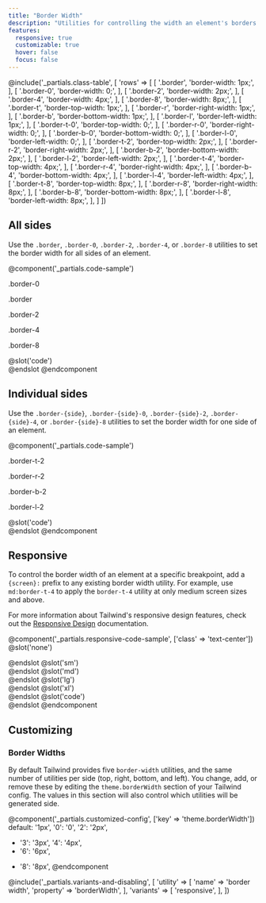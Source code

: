 ```yaml
---
title: "Border Width"
description: "Utilities for controlling the width an element's borders."
features:
  responsive: true
  customizable: true
  hover: false
  focus: false
---
```


@include('_partials.class-table', [
  'rows' => [
    [
      '.border',
      'border-width: 1px;',
    ],
    [
      '.border-0',
      'border-width: 0;',
    ],
    [
      '.border-2',
      'border-width: 2px;',
    ],
    [
      '.border-4',
      'border-width: 4px;',
    ],
    [
      '.border-8',
      'border-width: 8px;',
    ],
    [
      '.border-t',
      'border-top-width: 1px;',
    ],
    [
      '.border-r',
      'border-right-width: 1px;',
    ],
    [
      '.border-b',
      'border-bottom-width: 1px;',
    ],
    [
      '.border-l',
      'border-left-width: 1px;',
    ],
    [
      '.border-t-0',
      'border-top-width: 0;',
    ],
    [
      '.border-r-0',
      'border-right-width: 0;',
    ],
    [
      '.border-b-0',
      'border-bottom-width: 0;',
    ],
    [
      '.border-l-0',
      'border-left-width: 0;',
    ],
    [
      '.border-t-2',
      'border-top-width: 2px;',
    ],
    [
      '.border-r-2',
      'border-right-width: 2px;',
    ],
    [
      '.border-b-2',
      'border-bottom-width: 2px;',
    ],
    [
      '.border-l-2',
      'border-left-width: 2px;',
    ],
    [
      '.border-t-4',
      'border-top-width: 4px;',
    ],
    [
      '.border-r-4',
      'border-right-width: 4px;',
    ],
    [
      '.border-b-4',
      'border-bottom-width: 4px;',
    ],
    [
      '.border-l-4',
      'border-left-width: 4px;',
    ],
    [
      '.border-t-8',
      'border-top-width: 8px;',
    ],
    [
      '.border-r-8',
      'border-right-width: 8px;',
    ],
    [
      '.border-b-8',
      'border-bottom-width: 8px;',
    ],
    [
      '.border-l-8',
      'border-left-width: 8px;',
    ],
  ]
])

## All sides

Use the `.border`, `.border-0`, `.border-2`, `.border-4`, or `.border-8` utilities to set the border width for all sides of an element.

@component('_partials.code-sample')
<div class="flex">
  <div class="w-1/2 sm:flex-1">
    <p class="text-center text-sm text-gray-600 mb-1">.border-0</p>
    <div class="mx-auto w-12 h-12 sm:w-16 sm:h-16 bg-gray-400 border-0 border-gray-600"></div>
  </div>
  <div class="w-1/2 sm:flex-1">
    <p class="text-center text-sm text-gray-600 mb-1">.border</p>
    <div class="mx-auto w-12 h-12 sm:w-16 sm:h-16 bg-gray-400 border border-gray-600"></div>
  </div>
  <div class="w-1/2 sm:flex-1">
    <p class="text-center text-sm text-gray-600 mb-1">.border-2</p>
    <div class="mx-auto w-12 h-12 sm:w-16 sm:h-16 bg-gray-400 border-2 border-gray-600"></div>
  </div>
  <div class="w-1/2 sm:flex-1">
    <p class="text-center text-sm text-gray-600 mb-1">.border-4</p>
    <div class="mx-auto w-12 h-12 sm:w-16 sm:h-16 bg-gray-400 border-4 border-gray-600"></div>
  </div>
  <div class="w-1/2 sm:flex-1">
    <p class="text-center text-sm text-gray-600 mb-1">.border-8</p>
    <div class="mx-auto w-12 h-12 sm:w-16 sm:h-16 bg-gray-400 border-8 border-gray-600"></div>
  </div>
</div>
@slot('code')
<div class="border-0 border-gray-600 ..."></div>
<div class="border border-gray-600 ..."></div>
<div class="border-2 border-gray-600 ..."></div>
<div class="border-4 border-gray-600 ..."></div>
<div class="border-8 border-gray-600 ..."></div>
@endslot
@endcomponent

## Individual sides

Use the `.border-{side}`, `.border-{side}-0`, `.border-{side}-2`, `.border-{side}-4`, or `.border-{side}-8` utilities to set the border width for one side of an element.

@component('_partials.code-sample')
<div class="flex">
  <div class="w-1/2 sm:flex-1">
    <p class="text-center text-sm text-gray-600 mb-1">.border-t-2</p>
    <div class="mx-auto w-12 h-12 sm:w-16 sm:h-16 bg-gray-400 border-t-2 border-gray-600"></div>
  </div>
  <div class="w-1/2 sm:flex-1">
    <p class="text-center text-sm text-gray-600 mb-1">.border-r-2</p>
    <div class="mx-auto w-12 h-12 sm:w-16 sm:h-16 bg-gray-400 border-r-2 border-gray-600"></div>
  </div>
  <div class="w-1/2 sm:flex-1">
    <p class="text-center text-sm text-gray-600 mb-1">.border-b-2</p>
    <div class="mx-auto w-12 h-12 sm:w-16 sm:h-16 bg-gray-400 border-b-2 border-gray-600"></div>
  </div>
  <div class="w-1/2 sm:flex-1">
    <p class="text-center text-sm text-gray-600 mb-1">.border-l-2</p>
    <div class="mx-auto w-12 h-12 sm:w-16 sm:h-16 bg-gray-400 border-l-2 border-gray-600"></div>
  </div>
</div>
@slot('code')
<div class="border-t-2 border-gray-600 ..."></div>
<div class="border-r-2 border-gray-600 ..."></div>
<div class="border-b-2 border-gray-600 ..."></div>
<div class="border-l-2 border-gray-600 ..."></div>
@endslot
@endcomponent

## Responsive

To control the border width of an element at a specific breakpoint, add a `{screen}:` prefix to any existing border width utility. For example, use `md:border-t-4` to apply the `border-t-4` utility at only medium screen sizes and above.

For more information about Tailwind's responsive design features, check out the [Responsive Design](/docs/responsive-design) documentation.

@component('_partials.responsive-code-sample', ['class' => 'text-center'])
@slot('none')
<div class="w-24 h-24 mx-auto border-2 border-gray-600 bg-gray-400"></div>
@endslot
@slot('sm')
<div class="w-24 h-24 mx-auto border-2 border-t-8 border-gray-600 bg-gray-400"></div>
@endslot
@slot('md')
<div class="w-24 h-24 mx-auto border-2 border-t-8 border-r-8 border-gray-600 bg-gray-400"></div>
@endslot
@slot('lg')
<div class="w-24 h-24 mx-auto border-2 border-t-8 border-r-8 border-b-8 border-gray-600 bg-gray-400"></div>
@endslot
@slot('xl')
<div class="w-24 h-24 mx-auto border-8 border-gray-600 bg-gray-400"></div>
@endslot
@slot('code')
<div class="none:border-2 sm:border-t-8 md:border-r-8 lg:border-b-8 xl:border-8">
</div>
@endslot
@endcomponent

## Customizing

### Border Widths

By default Tailwind provides five `border-width` utilities, and the same number of utilities per side (top, right, bottom, and left). You change, add, or remove these by editing the `theme.borderWidth` section of your Tailwind config. The values in this section will also control which utilities will be generated side.

@component('_partials.customized-config', ['key' => 'theme.borderWidth'])
  default: '1px',
  '0': '0',
  '2': '2px',
+ '3': '3px',
  '4': '4px',
+ '6': '6px',
- '8': '8px',
@endcomponent

@include('_partials.variants-and-disabling', [
    'utility' => [
        'name' => 'border width',
        'property' => 'borderWidth',
    ],
    'variants' => [
        'responsive',
    ],
])
